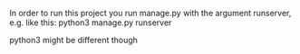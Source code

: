 In order to run this project you run manage.py with the argument runserver, e.g. like this:
python3 manage.py runserver

python3 might be different though
